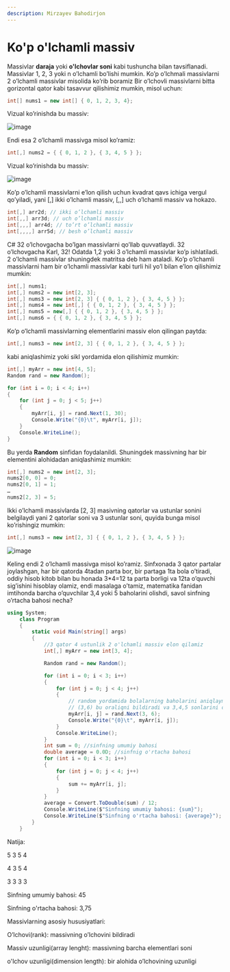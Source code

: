 ```yaml
---
description: Mirzayev Bahodirjon
---
```


# Ko'p o'lchamli massiv
Massivlar **daraja** yoki **o'lchovlar soni** kabi tushuncha bilan tavsiflanadi.
Massivlar 1, 2, 3 yoki n o’lchamli bo’lishi mumkin.
Ko’p o’lchmali massivlarni 2 o’lchamli massivlar misolida ko’rib boramiz
Bir o’lchovli massivlarni bitta gorizontal qator kabi tasavvur qilishimiz mumkin, misol uchun:
```csharp
int[] nums1 = new int[] { 0, 1, 2, 3, 4};
```
Vizual ko’rinishda bu massiv:

![image](https://user-images.githubusercontent.com/81855769/123962446-e98ec080-d9ca-11eb-9420-48b1fba3373f.png)

Endi esa 2 o’lchamli massivga misol ko’ramiz:
```csharp
int[,] nums2 = { { 0, 1, 2 }, { 3, 4, 5 } };
```
Vizual ko’rinishda bu massiv:

![image](https://user-images.githubusercontent.com/81855769/123962584-0d520680-d9cb-11eb-9c42-00e565b36a2b.png)

Ko’p o’lchamli massivlarni e’lon qilish uchun kvadrat qavs ichiga vergul qo’yiladi, yani [,] ikki o’lchamli massiv, [,,] uch o’lchamli massiv va hokazo.
```csharp
int[,] arr2d; // ikki o’lchamli massiv
int[,,] arr3d; // uch o’lchamli massiv
int[,,,] arr4d; // to’rt o’lchamli massiv
int[,,,,] arr5d; // besh o’lchamli massiv
```
C# 32 o’lchovgacha bo’lgan massivlarni qo’llab quvvatlaydi. 
32 o’lchovgacha Karl, 32!
Odatda 1,2 yoki 3 o’lchamli massivlar ko’p ishlatiladi. 2 o’lchamli massivlar shuningdek matritsa deb ham ataladi.
Ko’p o’lchamli massivlarni ham bir o’lchamli massivlar kabi turli hil yo’l bilan e’lon qilishimiz mumkin:
```csharp
int[,] nums1;
int[,] nums2 = new int[2, 3];
int[,] nums3 = new int[2, 3] { { 0, 1, 2 }, { 3, 4, 5 } };
int[,] nums4 = new int[,] { { 0, 1, 2 }, { 3, 4, 5 } };
int[,] nums5 = new[,] { { 0, 1, 2 }, { 3, 4, 5 } };
int[,] nums6 = { { 0, 1, 2 }, { 3, 4, 5 } };
```
Ko’p o’lchamli massivlarning elementlarini massiv elon qilingan paytda:
```csharp
int[,] nums3 = new int[2, 3] { { 0, 1, 2 }, { 3, 4, 5 } };
```
kabi aniqlashimiz yoki sikl yordamida elon qilishimiz mumkin:
```csharp
int[,] myArr = new int[4, 5];
Random rand = new Random();

for (int i = 0; i < 4; i++)
{
    for (int j = 0; j < 5; j++)
    {
        myArr[i, j] = rand.Next(1, 30);
        Console.Write("{0}\t", myArr[i, j]);
    }
    Console.WriteLine();
}
```
Bu yerda **Random** sinfidan foydalanildi.
Shuningdek massivning har bir elementini alohidadan aniqlashimiz mumkin:
```csharp
int[,] nums2 = new int[2, 3];
nums2[0, 0] = 0;
nums2[0, 1] = 1;
…
nums2[2, 3] = 5;
```
Ikki o’lchamli massivlarda [2, 3] masivning qatorlar va ustunlar sonini belgilaydi yani 2 qatorlar soni va 3 ustunlar soni, quyida bunga misol ko’rishingiz mumkin:
```csharp
int[,] nums3 = new int[2, 3] { { 0, 1, 2 }, { 3, 4, 5 } };
```
![image](https://user-images.githubusercontent.com/81855769/123963478-f06a0300-d9cb-11eb-83ee-fdd4a184bdb4.png)

Keling endi 2 o’lchamli massivga misol ko’ramiz.
Sinfxonada 3 qator partalar joylashgan, har bir qatorda 4tadan parta bor, bir partaga 1ta bola o’tiradi, oddiy hisob kitob bilan bu honada 3*4=12 ta parta borligi va 12ta o’quvchi sig’ishini hisoblay olamiz, endi masalaga o’tamiz, matematika fanidan imtihonda barcha o’quvchilar 3,4 yoki 5 baholarini olishdi, savol sinfning o’rtacha bahosi necha?
```csharp
using System;
    class Program
    {
        static void Main(string[] args)
        {
            //3 qator 4 ustunlik 2 o'lchamli massiv elon qilamiz
            int[,] myArr = new int[3, 4];

            Random rand = new Random();

            for (int i = 0; i < 3; i++)
            {
                for (int j = 0; j < 4; j++)
                {
                    // random yordamida bolalarning baholarini aniqlaymiz
                    // (3,6) bu oraliqni bildiradi va 3,4,5 sonlarini o'z ichiga oladi
                    myArr[i, j] = rand.Next(3, 6); 
                    Console.Write("{0}\t", myArr[i, j]);
                }
                Console.WriteLine();
            }
            int sum = 0; //sinfning umumiy bahosi
            double average = 0.0D; //sinfnig o'rtacha bahosi
            for (int i = 0; i < 3; i++)
            {
                for (int j = 0; j < 4; j++)
                {
                    sum += myArr[i, j];
                }
            }
            average = Convert.ToDouble(sum) / 12;
            Console.WriteLine($"Sinfning umumiy bahosi: {sum}");
            Console.WriteLine($"Sinfning o'rtacha bahosi: {average}");
        }
    }
```
Natija:

5       3       5       4

4       3       5       4

3       3       3       3

Sinfning umumiy bahosi: 45

Sinfning o'rtacha bahosi: 3,75

Massivlarning asosiy hususiyatlari:

O’lchovi(rank): massivning o’lchovini bildiradi

Massiv uzunligi(array lenght): massivning barcha elementlari soni

o'lchov uzunligi(dimension length): bir alohida o’lchovining uzunligi
